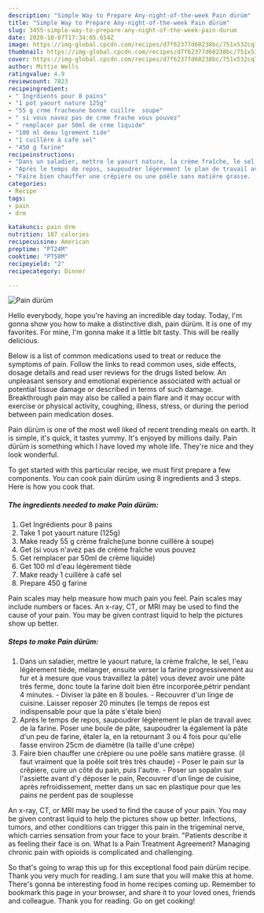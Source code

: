 ```yaml
---
description: "Simple Way to Prepare Any-night-of-the-week Pain dürüm"
title: "Simple Way to Prepare Any-night-of-the-week Pain dürüm"
slug: 3455-simple-way-to-prepare-any-night-of-the-week-pain-durum
date: 2020-10-07T17:34:05.654Z
image: https://img-global.cpcdn.com/recipes/d7f62377d60238bc/751x532cq70/pain-durum-photo-principale-de-la-recette.jpg
thumbnail: https://img-global.cpcdn.com/recipes/d7f62377d60238bc/751x532cq70/pain-durum-photo-principale-de-la-recette.jpg
cover: https://img-global.cpcdn.com/recipes/d7f62377d60238bc/751x532cq70/pain-durum-photo-principale-de-la-recette.jpg
author: Mittie Wells
ratingvalue: 4.9
reviewcount: 7823
recipeingredient:
- " Ingrdients pour 8 pains"
- "1 pot yaourt nature 125g"
- "55 g crme fracheune bonne cuillre  soupe"
- " si vous navez pas de crme frache vous pouvez"
- " remplacer par 50ml de crme liquide"
- "100 ml deau lgrement tide"
- "1 cuillère à café sel"
- "450 g farine"
recipeinstructions:
- "Dans un saladier, mettre le yaourt nature, la crème fraîche, le sel, l&#39;eau légèrement tiède, mélanger, ensuite verser la farine progressivement au fur et à mesure que vous travaillez la pâte) vous devez avoir une pâte très ferme, donc toute la farine doit bien être incorporée,pétrir pendant 4 minutes.  Diviser la pâte en 8 boules. Recouvrer d&#39;un linge de cuisine. Laisser reposer 20 minutes (le temps de repos est indispensable pour que la pâte s&#39;étale bien)"
- "Après le temps de repos, saupoudrer légèrement le plan de travail avec de la farine. Poser une boule de pâte, saupoudrer la également la pâte d&#39;un peu de farine, étaler la, en la retournant 3 ou 4 fois pour qu&#39;elle fasse environ 25cm de diamètre (la taille d&#39;une crêpe)"
- "Faire bien chauffer une crêpiere ou une poêle sans matière grasse. (il faut vraiment que la poêle soit très très chaude) Poser le pain sur la crêpiere, cuire un côté du pain, puis l&#39;autre. Poser un sopalın sur l&#39;assiette avant d&#39;y déposer le pain, Recouvrer d&#39;un linge de cuisine, après refroidissement, metter dans un sac en plastique pour que les pains ne perdent pas de souplesse"
categories:
- Recipe
tags:
- pain
- drm

katakunci: pain drm 
nutrition: 187 calories
recipecuisine: American
preptime: "PT24M"
cooktime: "PT58M"
recipeyield: "2"
recipecategory: Dinner

---
```



![Pain dürüm](https://img-global.cpcdn.com/recipes/d7f62377d60238bc/751x532cq70/pain-durum-photo-principale-de-la-recette.jpg)

Hello everybody, hope you're having an incredible day today. Today, I'm gonna show you how to make a distinctive dish, pain dürüm. It is one of my favorites. For mine, I'm gonna make it a little bit tasty. This will be really delicious.

Below is a list of common medications used to treat or reduce the symptoms of pain. Follow the links to read common uses, side effects, dosage details and read user reviews for the drugs listed below. An unpleasant sensory and emotional experience associated with actual or potential tissue damage or described in terms of such damage. Breakthrough pain may also be called a pain flare and it may occur with exercise or physical activity, coughing, illness, stress, or during the period between pain medication doses.

Pain dürüm is one of the most well liked of recent trending meals on earth. It is simple, it's quick, it tastes yummy. It's enjoyed by millions daily. Pain dürüm is something which I have loved my whole life. They're nice and they look wonderful.


To get started with this particular recipe, we must first prepare a few components. You can cook pain dürüm using 8 ingredients and 3 steps. Here is how you cook that.

<!--inarticleads1-->

##### The ingredients needed to make Pain dürüm:

1. Get  Ingrédients pour 8 pains
1. Take 1 pot yaourt nature (125g)
1. Make ready 55 g crème fraîche(une bonne cuillère à soupe)
1. Get  (si vous n&#39;avez pas de crème fraîche vous pouvez
1. Get  remplacer par 50ml de crème liquide)
1. Get 100 ml d&#39;eau légèrement tiède
1. Make ready 1 cuillère à café sel
1. Prepare 450 g farine


Pain scales may help measure how much pain you feel. Pain scales may include numbers or faces. An x-ray, CT, or MRI may be used to find the cause of your pain. You may be given contrast liquid to help the pictures show up better. 

<!--inarticleads2-->

##### Steps to make Pain dürüm:

1. Dans un saladier, mettre le yaourt nature, la crème fraîche, le sel, l&#39;eau légèrement tiède, mélanger, ensuite verser la farine progressivement au fur et à mesure que vous travaillez la pâte) vous devez avoir une pâte très ferme, donc toute la farine doit bien être incorporée,pétrir pendant 4 minutes.  - Diviser la pâte en 8 boules. - Recouvrer d&#39;un linge de cuisine. Laisser reposer 20 minutes (le temps de repos est indispensable pour que la pâte s&#39;étale bien)
1. Après le temps de repos, saupoudrer légèrement le plan de travail avec de la farine. Poser une boule de pâte, saupoudrer la également la pâte d&#39;un peu de farine, étaler la, en la retournant 3 ou 4 fois pour qu&#39;elle fasse environ 25cm de diamètre (la taille d&#39;une crêpe)
1. Faire bien chauffer une crêpiere ou une poêle sans matière grasse. (il faut vraiment que la poêle soit très très chaude) - Poser le pain sur la crêpiere, cuire un côté du pain, puis l&#39;autre. - Poser un sopalın sur l&#39;assiette avant d&#39;y déposer le pain, Recouvrer d&#39;un linge de cuisine, après refroidissement, metter dans un sac en plastique pour que les pains ne perdent pas de souplesse


An x-ray, CT, or MRI may be used to find the cause of your pain. You may be given contrast liquid to help the pictures show up better. Infections, tumors, and other conditions can trigger this pain in the trigeminal nerve, which carries sensation from your face to your brain. &#34;Patients describe it as feeling their face is on. What Is a Pain Treatment Agreement? Managing chronic pain with opioids is complicated and challenging. 

So that's going to wrap this up for this exceptional food pain dürüm recipe. Thank you very much for reading. I am sure that you will make this at home. There's gonna be interesting food in home recipes coming up. Remember to bookmark this page in your browser, and share it to your loved ones, friends and colleague. Thank you for reading. Go on get cooking!
